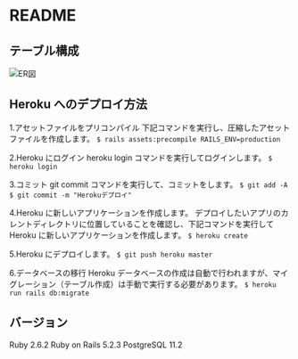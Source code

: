 # README

## テーブル構成

![ER図](https://user-images.githubusercontent.com/46367836/57760124-0bb71d00-7736-11e9-82b5-c0df521b815d.png)

## Heroku へのデプロイ方法

1.アセットファイルをプリコンパイル
下記コマンドを実行し、圧縮したアセットファイルを作成します。
`$ rails assets:precompile RAILS_ENV=production`

2.Heroku にログイン
heroku login コマンドを実行してログインします。
`$ heroku login`

3.コミット
git commit コマンドを実行して、コミットをします。
`$ git add -A`
`$ git commit -m "Herokuデプロイ"`

4.Heroku に新しいアプリケーションを作成します。
デプロイしたいアプリのカレントディレクトリに位置していることを確認し、下記コマンドを実行して Heroku に新しいアプリケーションを作成します。
`$ heroku create`

5.Heroku にデプロイします。
`$ git push heroku master`

6.データベースの移行
Heroku データベースの作成は自動で行われますが、マイグレーション（テーブル作成）は手動で実行する必要があります。
`$ heroku run rails db:migrate`

## バージョン

Ruby 2.6.2
Ruby on Rails 5.2.3
PostgreSQL 11.2
